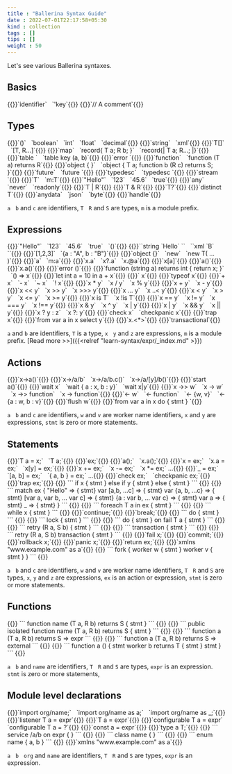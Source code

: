 ```yaml
---
title : "Ballerina Syntax Guide"
date : 2022-07-01T22:17:58+05:30
kind : collection 
tags : []
tips : []
weight : 50
---
```


Let's see various Ballerina syntaxes.

## **Basics**

<div class="rowList">
{{<md tag="span" class="column3List" link="#basic">}}`identifier` &nbsp; `'key`{{</md>}}
{{<md tag="span" class="column3List" link="learn-syntax/basic/comments.md">}}`// A comment`{{</md>}}
</div>

## **Types** 

<div class="rowList">
{{<md tag="span" class="column2List" link="#types">}}`()` &nbsp; `boolean` &nbsp; `int` &nbsp; `float` &nbsp; `decimal`{{</md>}}
{{<md tag="span" class="column2List" link="#types">}}`string` &nbsp; `xml`{{</md>}}
{{<md tag="span" class="column2List" link="#types">}}`T[]` &nbsp; `[T, R...]`{{</md>}}
{{<md tag="span" class="column2List" link="#types">}}`map<T>` &nbsp; `record{ T a; R b; }` &nbsp; `record{| T a; R...; |}`{{</md>}}
{{<md tag="span" class="column2List" link="#types">}}`table <T>` &nbsp; `table <T> key (a, b)`{{</md>}}
{{<md tag="span" class="column2List" link="#types">}}`error <T>`{{</md>}}
{{<md tag="span" class="column2List" link="#types">}}`function` &nbsp; `function (T a) returns R`{{</md>}}
{{<md tag="span" class="column2List" link="#types">}}`object { }` &nbsp; `object { T a; function b (R c) returns S; }`{{</md>}}
{{<md tag="span" class="column2List" link="#types">}}`future` &nbsp; `future <T>`{{</md>}}
{{<md tag="span" class="column2List" link="#types">}}`typedesc` &nbsp; `typedesc <T>`{{</md>}}
{{<md tag="span" class="column2List" link="#types">}}`stream <T>`{{</md>}}
{{<md tag="span" class="column2List" link="#types">}}`T` &nbsp; `m:T`{{</md>}}
{{<md tag="span" class="column2List" link="#types">}}`"Hello"` &nbsp; `123` &nbsp; `45.6` &nbsp; `true`{{</md>}}
{{<md tag="span" class="column2List" link="#types">}}`any` &nbsp; `never` &nbsp; `readonly`{{</md>}}
{{<md tag="span" class="column2List" link="#types">}}`T | R`{{</md>}}
{{<md tag="span" class="column2List" link="#types">}}`T & R`{{</md>}}
{{<md tag="span" class="column2List" link="#types">}}`T?`{{</md>}}
{{<md tag="span" class="column2List" link="#types">}}`distinct T`{{</md>}}
{{<md tag="span" class="column2List" link="#types">}}`anydata` &nbsp; `json` &nbsp; `byte`{{</md>}}
{{<md tag="span" class="column2List" link="#types">}}`handle`{{</md>}}
</div>

`a` &nbsp; `b` and `c` are identifiers,
`T` &nbsp; `R` and `S` are types,
`m` is a module prefix.

## **Expressions**

<div class="rowList">
{{<md tag="span" class="column2List" link="learn-syntax/expr/literals.md">}}`"Hello"` &nbsp; `123` &nbsp; `45.6` &nbsp; `true` &nbsp; `()`{{</md>}}
{{<md tag="span" class="column2List" link="learn-syntax/expr/template.md">}}``string `Hello` `` &nbsp; ``xml `<A>B</A>` ``{{</md>}}
{{<md tag="span" class="column2List" link="#expressions">}}`[1,2,3]` &nbsp; `{a : "A", b : "B"}`{{</md>}}
{{<md tag="span" class="column2List" link="#expressions">}}`object {}` &nbsp; `new` &nbsp; `new T( ... )`{{</md>}}
{{<md tag="span" class="column2List" link="#expressions">}}`a` &nbsp; `m:a`{{</md>}}
{{<md tag="span" class="column2List" link="#expressions">}}`x.a` &nbsp; `x?.a` &nbsp; `x.@a`{{</md>}}
{{<md tag="span" class="column2List" link="#expressions">}}`x[a]`{{</md>}}
{{<md tag="span" class="column2List" link="#expressions">}}`a()`{{</md>}}
{{<md tag="span" class="column2List" link="#expressions">}}`x.a()`{{</md>}}
{{<md tag="span" class="column2List" link="#expressions">}}`error ()`{{</md>}}
{{<md tag="span" class="column2List" link="#expressions">}}`function (string a) returns int { return x; }` &nbsp; `() => x`{{</md>}}
{{<md tag="span" class="column2List" link="#expressions">}}`let int a = 10 in a + x`{{</md>}}
{{<md tag="span" class="column2List" link="#expressions">}}`<T> x`{{</md>}}
{{<md tag="span" class="column2List" link="#expressions">}}`typeof x`{{</md>}}
{{<md tag="span" class="column2List" link="#expressions">}}`+ x` &nbsp; `- x` &nbsp; `~ x` &nbsp; `! x`{{</md>}}
{{<md tag="span" class="column2List" link="#expressions">}}`x * y` &nbsp; `x / y` &nbsp; `x % y`{{</md>}}
{{<md tag="span" class="column2List" link="#expressions">}}`x + y` &nbsp; `x - y`{{</md>}}
{{<md tag="span" class="column2List" link="#expressions">}}`x << y` &nbsp; `x >> y` &nbsp; `x >>> y`{{</md>}}
{{<md tag="span" class="column2List" link="#expressions">}}`x ... y` &nbsp; `x ..< y`{{</md>}}
{{<md tag="span" class="column2List" link="#expressions">}}`x < y` &nbsp; `x > y` &nbsp; `x <= y` &nbsp; `x >= y`{{</md>}}
{{<md tag="span" class="column2List" link="#expressions">}}`x is T` &nbsp; `x !is T`{{</md>}}
{{<md tag="span" class="column2List" link="#expressions">}}`x == y` &nbsp; `x != y` &nbsp; `x === y` &nbsp; `x !== y`{{</md>}}
{{<md tag="span" class="column2List" link="#expressions">}}`x & y` &nbsp; `x ^ y` &nbsp; `x | y`{{</md>}}
{{<md tag="span" class="column2List" link="#expressions">}}`x | y` &nbsp; `x && y` &nbsp; `x || y`{{</md>}}
{{<md tag="span" class="column2List" link="#expressions">}}`x ? y : z` &nbsp; `x ?: y`{{</md>}}
{{<md tag="span" class="column2List" link="#expressions">}}`check x` &nbsp; `checkpanic x`{{</md>}}
{{<md tag="span" class="column2List" link="#expressions">}}`trap x`{{</md>}}
{{<md tag="span" class="column2List" link="#expressions">}}`from var a in x select y`{{</md>}}
{{<md tag="span" class="column2List" link="#expressions">}}`x.<*>`{{</md>}}
{{<md tag="span" class="column2List" link="#expressions">}}`transactional`{{</md>}}
</div>

`a` and `b` are identifiers,
`T` is a type,
`x` &nbsp; `y` and `z` are expressions,
`m` is a module prefix.
[Read more >>]({{<relref "learn-syntax/expr/_index.md" >}})

## **Actions**

<div class="rowList">
{{<md tag="span" class="column2List" link="#actions">}}`x->a()`{{</md>}}
{{<md tag="span" class="column2List" link="#actions">}}`x->/a/b` &nbsp; `x->/a/b.c()` &nbsp; `x->/a/[y]/b()`{{</md>}}
{{<md tag="span" class="column2List" link="#actions">}}`start a()`{{</md>}}
{{<md tag="span" class="column2List" link="#actions">}}`wait x` &nbsp; `wait { a : x, b : y}`  &nbsp; `wait x|y`{{</md>}}
{{<md tag="span" class="column2List" link="#actions">}}`x ->> w` &nbsp; `x -> w` &nbsp; `x ->> function` &nbsp; `x -> function`{{</md>}}
{{<md tag="span" class="column2List" link="#actions">}}`<- w` &nbsp; `<- function` &nbsp; `<- {w, v}` &nbsp; `<- {a : w, b : v}`{{</md>}}
{{<md tag="span" class="column2List" link="#actions">}}`flush w`{{</md>}}
{{<md tag="span" class="column2List" link="#actions">}}`from var a in x do { stmt } `{{</md>}}
</div>

`a` &nbsp; `b` and `c` are identifiers,
`w` and `v` are worker name identifiers,
`x` and `y` are expressions,
`stmt` is zero or more statements.

## **Statements**

<div class="rowList">
{{<md tag="span" class="column2List" link="#statements">}}`T a = x;` &nbsp; `T a;`{{</md>}}
{{<md tag="span" class="column2List" link="#statements">}}`ex;`{{</md>}}
{{<md tag="span" class="column2List" link="#statements">}}`a();` &nbsp; `x.a();`{{</md>}}
{{<md tag="span" class="column2List" link="#statements">}}`x = ex;` &nbsp; `x.a = ex;` &nbsp; `x[y] = ex;`{{</md>}}
{{<md tag="span" class="column2List" link="#statements">}}`x += ex;` &nbsp; `x -= ex;` &nbsp; `x *= ex;` ...{{</md>}}
{{<md tag="span" class="column2List" link="#statements">}}`_ = ex;` &nbsp; `[a, b] = ex;` &nbsp; `{ a, b } = ex;` ...{{</md>}}
{{<md tag="span" class="column2List" link="#statements">}}`check ex;` &nbsp; `checkpanic ex;`{{</md>}}
{{<md tag="span" class="column2List" link="#statements">}}`trap ex;`{{</md>}}
{{<md tag="span" class="column2List" link="#statements">}}
```
if x {
  stmt
} else if y {
  stmt
} else {
  stmt
}
```
{{</md>}}
{{<md tag="span" class="column2List" link="#statements">}}
```
match ex {
  "Hello" => { stmt}
  var [a,b, ...c] => { stmt}
  var {a, b, ...c} => { stmt}
  [var a, var b, ... var c] => { stmt}
  {a : var b, ... var c} => { stmt}
  var a => { stmt}
  _ => { stmt}
}
```
{{</md>}}
{{<md tag="span" class="column2List" link="#statements">}}
```
foreach T a in ex {
  stmt
}
```
{{</md>}}
{{<md tag="span" class="column2List" link="#statements">}}
```
while x {
  stmt
}
```
{{</md>}}
{{<md tag="span" class="column2List" link="#statements">}}`continue;`{{</md>}}
{{<md tag="span" class="column2List" link="#statements">}}`break;`{{</md>}}
{{<md tag="span" class="column2List" link="#statements">}}
```
do {
  stmt
}
```
{{</md>}}
{{<md tag="span" class="column2List" link="#statements">}}
```
lock {
  stmt
}
```
{{</md>}}
{{<md tag="span" class="column2List" link="#statements">}}
```
do {
  stmt
} on fail T a {
  stmt
}
```
{{</md>}}
{{<md tag="span" class="column2List" link="#statements">}}
```
retry <T> (R a, S b) {
  stmt
}
```
{{</md>}}
{{<md tag="span" class="column2List" link="#statements">}}
```
transaction {
  stmt
}
```
{{</md>}}
{{<md tag="span" class="column2List" link="#statements">}}
```
retry <T> (R a, S b) transaction {
  stmt
}
```
{{</md>}}
{{<md tag="span" class="column2List" link="#statements">}}`fail x;`{{</md>}}
{{<md tag="span" class="column2List" link="#statements">}}`commit;`{{</md>}}
{{<md tag="span" class="column2List" link="#statements">}}`rollback x;`{{</md>}}
{{<md tag="span" class="column2List" link="#statements">}}`panic x;`{{</md>}}
{{<md tag="span" class="column2List" link="#statements">}}`return ex;`{{</md>}}
{{<md tag="span" class="column2List" link="#statements">}}`xmlns "www.example.com" as a`{{</md>}}
{{<md tag="span" class="column2List" link="#statements">}}
```
fork {
  worker w {
    stmt
  }
  worker v {
    stmt
  }
}
```
{{</md>}}
</div>

`a` &nbsp; `b` and `c` are identifiers,
`w` and `v` are worker name identifiers,
`T` &nbsp; `R` and `S` are types,
`x`, `y` and `z` are expressions,
`ex` is an action or expression,
`stmt` is zero or more statements.

## **Functions**

<div class="rowList">
{{<md tag="span" class="column2List" link="#functions">}}
```
function name (T a, R b) returns S {
  stmt
}
```
{{</md>}}
{{<md tag="span" class="column2List" link="#functions">}}
```
public isolated function name (T a, R b) returns S {
  stmt
}
```
{{</md>}}
{{<md tag="span" class="column2List" link="#functions">}}
```
function a (T a, R b) returns S => expr
```
{{</md>}}
{{<md tag="span" class="column2List" link="#functions">}}
```
function a (T a, R b) returns S => external
```
{{</md>}}
{{<md tag="span" class="column2List" link="#functions">}}
```
function a () {
  stmt
  worker b returns T {
    stmt
  }
  stmt
}
```
{{</md>}}
</div>

`a` &nbsp; `b` and `name` are identifiers,
`T` &nbsp; `R` and `S` are types,
`expr` is an expression.
`stmt` is zero or more statements,


## **Module level declarations**

<div class="rowList">
{{<md tag="span" class="column2List" link="#module-level-declarations">}}`import org/name;` &nbsp; `import org/name as a;` &nbsp; `import org/name as _;`{{</md>}}
{{<md tag="span" class="column2List" link="#module-level-declarations">}}`listener T a = expr`{{</md>}}
{{<md tag="span" class="column2List" link="#module-level-declarations">}}`T a = expr`{{</md>}}
{{<md tag="span" class="column2List" link="#module-level-declarations">}}`configurable T a = expr` &nbsp; `configurable T a = ?`{{</md>}}
{{<md tag="span" class="column2List" link="#module-level-declarations">}}`const a = expr`{{</md>}}
{{<md tag="span" class="column2List" link="#module-level-declarations">}}`type a T;`{{</md>}}
{{<md tag="span" class="column2List" link="#module-level-declarations">}}
```
service /a/b on expr {
}
```
{{</md>}}
{{<md tag="span" class="column2List" link="#module-level-declarations">}}
```
class name {
}
```
{{</md>}}
{{<md tag="span" class="column2List" link="#module-level-declarations">}}
```
enum name {
  a,
  b
}
```
{{</md>}}
{{<md tag="span" class="column2List" link="#module-level-declarations">}}`xmlns "www.example.com" as a`{{</md>}}
</div>

`a` &nbsp; `b` &nbsp; `org` and `name` are identifiers,
`T` &nbsp; `R` and `S` are types,
`expr` is an expression.
